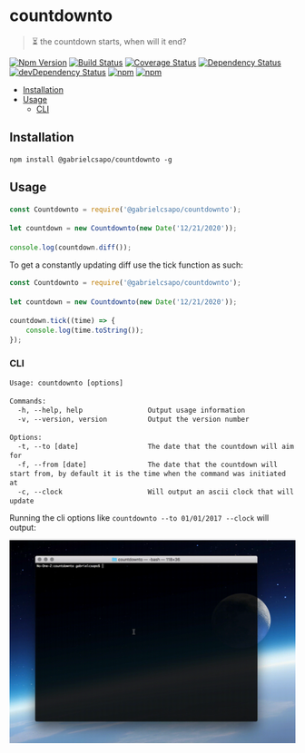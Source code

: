 # countdownto

> ⏳ the countdown starts, when will it end?

[![Npm Version](https://img.shields.io/npm/v/@gabrielcsapo/countdownto.svg)](https://www.npmjs.com/package/@gabrielcsapo/countdownto)
[![Build Status](https://travis-ci.org/gabrielcsapo/countdownto.svg?branch=master)](https://travis-ci.org/gabrielcsapo/countdownto)
[![Coverage Status](https://lcov-server.gabrielcsapo.com/badge/github%2Ecom/gabrielcsapo/countdownto.svg)](https://lcov-server.gabrielcsapo.com/coverage/github%2Ecom/gabrielcsapo/countdownto)
[![Dependency Status](https://starbuck.gabrielcsapo.com/badge/github/gabrielcsapo/countdownto/status.svg)](https://starbuck.gabrielcsapo.com/github/gabrielcsapo/countdownto)
[![devDependency Status](https://starbuck.gabrielcsapo.com/badge/github/gabrielcsapo/countdownto/dev-status.svg)](https://starbuck.gabrielcsapo.com/github/gabrielcsapo/countdownto#info=devDependencies)
[![npm](https://img.shields.io/npm/dt/@gabrielcsapo/countdownto.svg)]()
[![npm](https://img.shields.io/npm/dm/@gabrielcsapo/countdownto.svg)]()

<!-- TOC depthFrom:2 depthTo:6 withLinks:1 updateOnSave:1 orderedList:0 -->

- [Installation](#installation)
- [Usage](#usage)
	- [CLI](#cli)

<!-- /TOC -->

## Installation

```
npm install @gabrielcsapo/countdownto -g
```

## Usage

```js
const Countdownto = require('@gabrielcsapo/countdownto');

let countdown = new Countdownto(new Date('12/21/2020'));

console.log(countdown.diff());
```

To get a constantly updating diff use the tick function as such:

```js
const Countdownto = require('@gabrielcsapo/countdownto');

let countdown = new Countdownto(new Date('12/21/2020'));

countdown.tick((time) => {
	console.log(time.toString());
});
```

### CLI

```
Usage: countdownto [options]

Commands:
  -h, --help, help                Output usage information
  -v, --version, version          Output the version number

Options:
  -t, --to [date]                 The date that the countdown will aim for
  -f, --from [date]               The date that the countdown will start from, by default it is the time when the command was initiated at
  -c, --clock                     Will output an ascii clock that will update
```

Running the cli options like `countdownto --to 01/01/2017 --clock` will output:

![example](./docs/example.gif)
